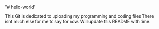 "# hello-world" 

This Git is dedicated to uploading my programming and coding files
There isnt much else for me to say for now. Will update this README with time.
